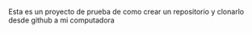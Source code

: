 Esta es un proyecto de prueba de como crear un repositorio y clonarlo desde github a mi computadora


